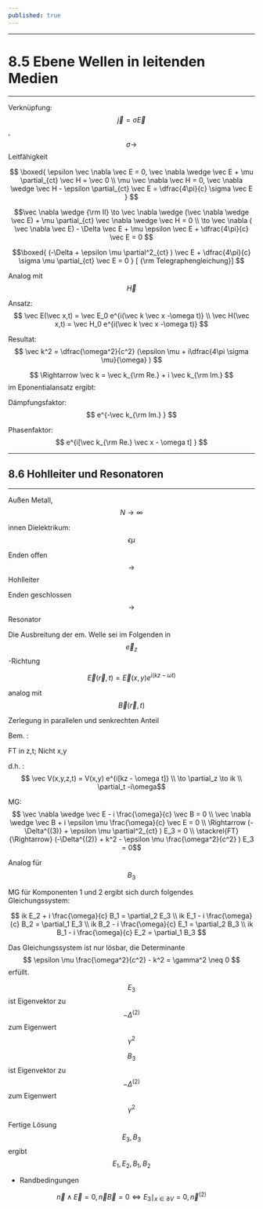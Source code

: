 ```yaml
---
published: true
---
```

---
# 8.5 Ebene Wellen in leitenden Medien
---

Verknüpfung: $$ \vec j = \sigma \vec E $$, $$ \sigma \to $$ Leitfähigkeit

$$ \boxed{ \epsilon \vec \nabla \vec E = 0, \vec \nabla \wedge \vec E + \mu \partial_{ct} \vec H = \vec 0 \\ \mu \vec \nabla \vec H = 0, \vec \nabla \wedge \vec H - \epsilon \partial_{ct} \vec E = \dfrac{4\pi}{c} \sigma \vec E  } $$

$$\vec \nabla \wedge {\rm II} \to  \vec \nabla \wedge (\vec \nabla \wedge \vec E) + \mu  \partial_{ct} \vec \nabla \wedge \vec H = 0 \\ \to \vec \nabla ( \vec \nabla \vec E) - \Delta \vec E + \mu \epsilon \vec E + \dfrac{4\pi}{c} \vec E = 0 $$

$$\boxed{ (-\Delta + \epsilon \mu \partial^2_{ct} ) \vec E + \dfrac{4\pi}{c} \sigma \mu \partial_{ct} \vec E = 0 } [ {\rm Telegraphengleichung}] $$ 

Analog mit $$ \vec H $$ 

Ansatz: $$ \vec E(\vec x,t) = \vec E_0 e^{i(\vec k \vec x -\omega t)} \\ \vec H(\vec x,t) = \vec H_0 e^{i(\vec k \vec x -\omega t)} $$

Resultat:  $$ \vec k^2 = \dfrac{\omega^2}{c^2} (\epsilon \mu + i\dfrac{4\pi \sigma \mu}{\omega} ) $$

$$ \Rightarrow \vec k =  \vec k_{\rm Re.} + i \vec k_{\rm Im.} $$ im Eponentialansatz ergibt:

Dämpfungsfaktor: $$ e^{-\vec k_{\rm Im.} } $$

Phasenfaktor: $$ e^{i[\vec k_{\rm Re.} \vec x - \omega t] } $$

---

## 8.6 Hohlleiter und Resonatoren

---

Außen Metall, $$ N \to \infty $$ 

innen Dielektrikum: $$ \epsilon \mu $$

Enden offen $$ \to $$ Hohlleiter

Enden geschlossen $$ \to $$ Resonator

Die Ausbreitung der em. Welle sei im Folgenden in $$ \vec e_z $$-Richtung

$$ \vec E(\vec r,t) = \vec E(x,y) e^{i(kz - \omega t)} $$

analog mit $$ \vec B(\vec r,t) $$

Zerlegung in parallelen und senkrechten Anteil

Bem. :

FT in z,t; Nicht x,y

d.h. : $$ \vec V(x,y,z,t) = V(x,y) e^{i[kz - \omega t]} \\ \to \partial_z \to ik \\ \partial_t -i\omega$$

MG: 
$$ \vec \nabla \wedge \vec E - i \frac{\omega}{c} \vec B = 0 \\ \vec \nabla \wedge \vec B + i \epsilon \mu \frac{\omega}{c} \vec E = 0 \\ \Rightarrow (-\Delta^{(3)} + \epsilon \mu \partial^2_{ct} ) E_3 = 0 \\ \stackrel{FT}{\Rightarrow} (-\Delta^{(2)} + k^2 - \epsilon \mu  \frac{\omega^2}{c^2} ) E_3 = 0$$

Analog für $$ B_3$$ 

MG für Komponenten 1 und 2 ergibt sich durch folgendes Gleichungssystem:

$$ ik E_2 + i \frac{\omega}{c} B_1 = \partial_2 E_3 \\ ik E_1 - i \frac{\omega}{c} B_2 = \partial_1 E_3 \\ ik B_2 - i \frac{\omega}{c} E_1 = \partial_2 B_3 \\ ik B_1 - i \frac{\omega}{c} E_2 = \partial_1 B_3  $$

Das Gleichungssystem ist nur lösbar, die Determinante $$ \epsilon \mu \frac{\omega^2}{c^2} - k^2 =  \gamma^2 \neq 0 $$ erfüllt.

$$ E_3 $$ ist Eigenvektor zu $$ -\Delta^{(2)} $$ zum Eigenwert $$\gamma^2 $$


$$ B_3 $$ ist Eigenvektor zu $$ -\Delta^{(2)} $$ zum Eigenwert $$\gamma^2 $$

Fertige Lösung $$ E_3, B_3 $$ ergibt $$E_1,E_2, B_1,B_2 $$

- Randbedingungen

$$ \vec n \wedge \vec E = 0, \vec n \vec B = 0 \Leftrightarrow E_3\mid_{x \in \partial V}  = 0, \vec n^{(2)}$$